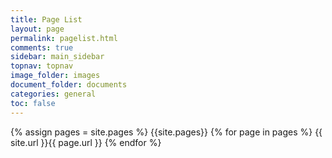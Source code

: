 ```yaml
---
title: Page List
layout: page
permalink: pagelist.html
comments: true
sidebar: main_sidebar
topnav: topnav
image_folder: images
document_folder: documents
categories: general
toc: false
---
```

{% assign pages = site.pages %}
{{site.pages}}
{% for page in pages %}
{{ site.url }}{{ page.url }}
{% endfor %}